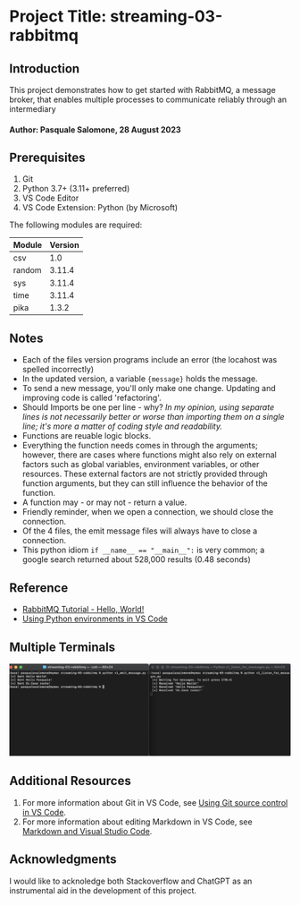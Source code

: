# Project Title: streaming-03-rabbitmq
## Introduction
This project demonstrates how to get started with RabbitMQ, a message broker, that enables multiple processes to communicate reliably through an intermediary

#### Author: Pasquale Salomone, 28 August 2023


## Prerequisites

1. Git
1. Python 3.7+ (3.11+ preferred)
1. VS Code Editor
1. VS Code Extension: Python (by Microsoft)

The following modules are required: 


| Module          | Version  |
|-----------------|----------|
| csv             | 1.0      |
| random          | 3.11.4   |
| sys             | 3.11.4   |
| time            | 3.11.4   |
| pika            | 1.3.2    |


## Notes
- Each of the files version  programs include an error (the locahost was spelled incorrectly) 
- In the updated version, a variable `{message}` holds the message. 
- To send a new message, you'll only make one change.
Updating and improving code is called 'refactoring'. 
- Should Imports be one per line - why? <i> In my opinion, using separate lines is not necessarily better or worse than importing them on a single line; it's more a matter of coding style and readability.</i>
- Functions are reuable logic blocks.
- Everything the function needs comes in through the arguments; however, there are cases where functions might also rely on external factors such as global variables, environment variables, or other resources. These external factors are not strictly provided through function arguments, but they can still influence the behavior of the function.
- A function may - or may not - return a value.
- Friendly reminder, when we open a connection, we should close the connection. 
- Of the 4 files, the emit message files will always have to close a connection.</i>
- This python idiom `if __name__ == "__main__":` is very common; a google search returned about 528,000 results (0.48 seconds)</i>

## Reference

- [RabbitMQ Tutorial - Hello, World!](https://www.rabbitmq.com/tutorials/tutorial-one-python.html)
- [Using Python environments in VS Code](https://code.visualstudio.com/docs/python/environments)

## Multiple Terminals

![Mac Example](twoterminals.png)

## Additional Resources

1. For more information about Git in VS Code, see [Using Git source control in VS Code](https://code.visualstudio.com/docs/sourcecontrol/overview).
1. For more information about editing Markdown in VS Code, see [Markdown and Visual Studio Code](https://code.visualstudio.com/docs/languages/markdown).

## Acknowledgments

I would like to acknoledge both Stackoverflow and ChatGPT as an instrumental aid in the development of this project.
